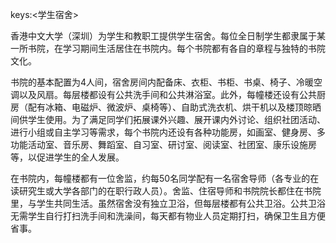 keys:<学生宿舍>


香港中文大学（深圳）为学生和教职工提供学生宿舍。每位全日制学生都隶属于某一所书院，在学习期间生活居住在书院内。每个书院都有各自的章程与独特的书院文化。

书院的基本配置为4人间，宿舍房间内配备床、衣柜、书柜、书桌、椅子、冷暖空调以及风扇。每层楼都设有公共洗手间和公共淋浴室。此外，每幢楼还设有公共厨房（配有冰箱、电磁炉、微波炉、桌椅等）、自助式洗衣机、烘干机以及楼顶晾晒间供学生使用。为了满足同学们拓展课外兴趣、展开课内外讨论、组织社团活动、进行小组或自主学习等需求，每个书院内还设有各种功能房，如画室、健身房、多功能活动室、音乐房、舞蹈室、自习室、研讨室、阅读室、社团室、康乐设施房等，以促进学生的全人发展。

在书院内，每幢楼都有一位舍监，约每50名同学配有一名宿舍导师（各专业的在读研究生或大学各部门的在职行政人员）。舍监、住宿导师和书院院长都住在书院里，与学生共同生活。虽然宿舍没有独立卫浴，但每层楼都有公共卫浴。公共卫浴无需学生自行打扫洗手间和洗澡间，每天都有物业人员定期打扫，确保卫生且方便省事。